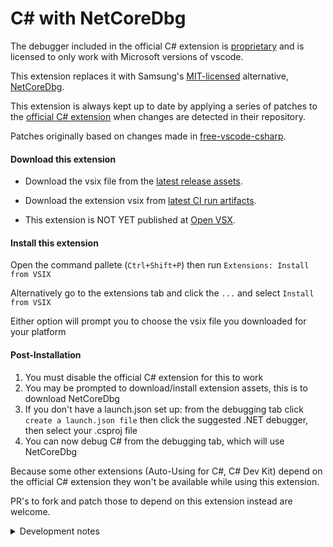 # C# with NetCoreDbg

The debugger included in the official C# extension is [proprietary](https://aka.ms/VSCode-DotNet-DbgLicense) and is licensed to only work with Microsoft versions of vscode.

This extension replaces it with Samsung's [MIT-licensed](https://github.com/Samsung/netcoredbg/blob/master/LICENSE) alternative, [NetCoreDbg](https://github.com/Samsung/netcoredbg).

This extension is always kept up to date by applying a series of patches to the [official C# extension](https://github.com/dotnet/vscode-csharp) when changes are detected in their repository.

Patches originally based on changes made in [free-vscode-csharp](https://github.com/muhammadsammy/free-vscode-csharp).


#### Download this extension

- Download the vsix file from the [latest release assets](https://github.com/blipk/vscodium-csharp/releases/latest).

- Download the extension vsix from [latest CI run artifacts](https://github.com/blipk/vscodium-csharp/actions/workflows/ci.yml).

- This extension is NOT YET published at [Open VSX](https://open-vsx.org/extension/blipk/vscodium-csharp).

#### Install this extension

Open the command pallete (`Ctrl+Shift+P`) then run `Extensions: Install from VSIX`

Alternatively go to the extensions tab and click the `...` and select `Install from VSIX`

Either option will prompt you to choose the vsix file you downloaded for your platform

#### Post-Installation

1. You must disable the official C# extension for this to work
2. You may be prompted to download/install extension assets, this is to download NetCoreDbg
3. If you don't have a launch.json set up: from the debugging tab click `create a launch.json file` then click the suggested .NET debugger, then select your .csproj file
4. You can now debug C# from the debugging tab, which will use NetCoreDbg

Because some other extensions (Auto-Using for C#, C# Dev Kit) depend on the official C# extension they won't be available while using this extension.

PR's to fork and patch those to depend on this extension instead are welcome.



<details>
<summary>Development notes</summary>

##### Build from source locally

```bash
git clone https://github.com/blipk/vscodium-csharp.git
cd vscodium-csharp
npm install
npm run vscode:prepublish
npx gulp 'vsix:release:neutral'
```

##### CI Notes (GitHub Actions)

A series of GitHub Action workflows are run to apply the patches and build the release.

1. apply-patches.yml:
    - first it merges changes from the official C# extension upstream
    - then it runs any `.sh` files in the _patches directory - these are how patches are applied
    - it is run whenever pushing to main, or at midnight every night
    - it won't run if it doesnt detect any changes upstream, or if the last `ci.yml` failed
    - to force it to run push a commit with `[force-ci]` in its message
2. ci.yml: this installs all dependencies and builds the `.vsix` files for each platform
3. ci-release.yml: this creates a github release and uploads the `.vsix` files from the previous workflow to it - it will also eventually upload them to Open VSX

###### Other notes

- The packages are versioned by the date and time they were created at

</details>